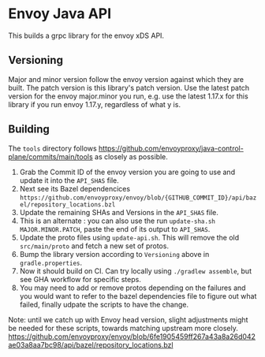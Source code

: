 # Envoy Java API

This builds a grpc library for the envoy xDS API.

## Versioning
Major and minor version follow the envoy version against which they are built. The patch version is this library's patch version. Use the latest patch version for the envoy major.minor you run, e.g. use the latest 1.17.x for this library if you run envoy 1.17.y, regardless of what y is.

## Building

The `tools` directory follows https://github.com/envoyproxy/java-control-plane/commits/main/tools as closely as possible.

1. Grab the Commit ID of the envoy version you are going to use and update it into the `API_SHAS` file.
2. Next see its Bazel dependencices `https://github.com/envoyproxy/envoy/blob/{GITHUB_COMMIT_ID}/api/bazel/repository_locations.bzl`
3. Update the remaining SHAs and Versions in the `API_SHAS` file. 
4. This is an alternate : you can also use the run `update-sha.sh MAJOR.MINOR.PATCH`, paste the end of its output to `API_SHAS`.
5. Update the proto files using `update-api.sh`. This will remove the old `src/main/proto` and fetch a new set of protos.
6. Bump the library version according to `Versioning` above in `gradle.properties`.
7. Now it should build on CI. Can try locally using `./gradlew assemble`, but see GHA workflow for specific steps.
8. You may need to add or remove protos depending on the failures and you would want to refer to the bazel dependencies file to figure out what failed, finally udpate the scripts to have the change.

Note: until we catch up with Envoy head version, slight adjustments might be needed for these scripts, towards matching upstream more closely.
https://github.com/envoyproxy/envoy/blob/6fe1905459ff267a43a8a26d042ae03a8aa7bc98/api/bazel/repository_locations.bzl